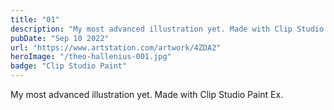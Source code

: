 ```yaml
---
title: "01"
description: "My most advanced illustration yet. Made with Clip Studio Paint Ex."
pubDate: "Sep 10 2022"
url: "https://www.artstation.com/artwork/4ZDA2"
heroImage: "/theo-hallenius-001.jpg"
badge: "Clip Studio Paint"
---
```


My most advanced illustration yet. Made with Clip Studio Paint Ex.